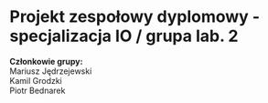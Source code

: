 # Projekt zespołowy dyplomowy - specjalizacja IO / grupa lab. 2

<b>Członkowie grupy:</b>\
Mariusz Jędrzejewski\
Kamil Grodzki\
Piotr Bednarek
